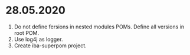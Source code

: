 
# 28.05.2020
1. Do not define fersions in nested modules POMs. Define all versions in root POM.
2. Use log4j as logger.
3. Create iba-superpom project. 
